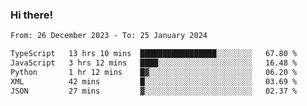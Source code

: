 ### Hi there!

<!--START_SECTION:waka-->

```txt
From: 26 December 2023 - To: 25 January 2024

TypeScript   13 hrs 10 mins  █████████████████░░░░░░░░   67.80 %
JavaScript   3 hrs 12 mins   ████░░░░░░░░░░░░░░░░░░░░░   16.48 %
Python       1 hr 12 mins    █▓░░░░░░░░░░░░░░░░░░░░░░░   06.20 %
XML          42 mins         █░░░░░░░░░░░░░░░░░░░░░░░░   03.69 %
JSON         27 mins         ▓░░░░░░░░░░░░░░░░░░░░░░░░   02.37 %
```

<!--END_SECTION:waka-->
